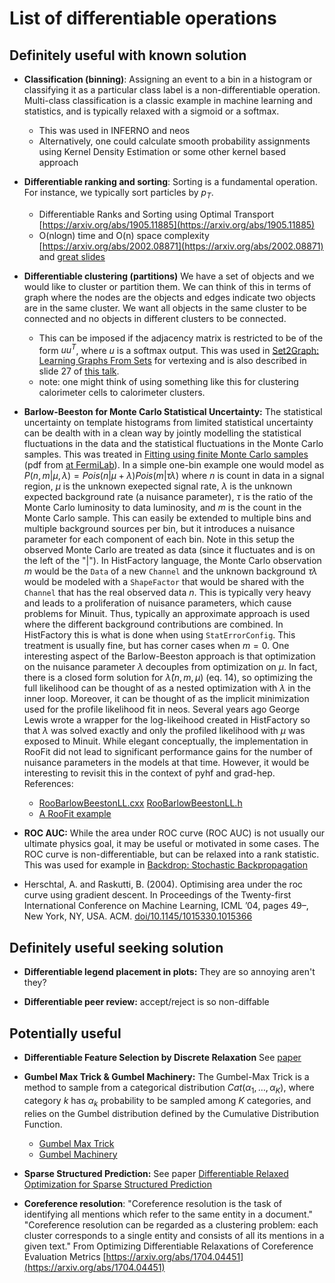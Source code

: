 # List of differentiable operations

## Definitely useful with known solution

- **Classification (binning)**: Assigning an event to a bin in a histogram or classifying it as a
  particular class label is a non-differentiable operation. Multi-class classification is a classic
  example in machine learning and statistics, and is typically relaxed with a sigmoid or a softmax.

  - This was used in INFERNO and neos
  - Alternatively, one could calculate smooth probability assignments using Kernel Density
    Estimation or some other kernel based approach

- **Differentiable ranking and sorting**: Sorting is a fundamental operation. For instance, we
  typically sort particles by $p_T$.

  - Differentiable Ranks and Sorting using Optimal Transport
    [https://arxiv.org/abs/1905.11885](https://arxiv.org/abs/1905.11885)
  - O(nlogn) time and O(n) space complexity
    [https://arxiv.org/abs/2002.08871](https://arxiv.org/abs/2002.08871) and
    [great slides](https://raw.githubusercontent.com/mblondel/mblondel.github.io/9e103aad534d3e2d51a357c72b2485309131e719/talks/mblondel-CIRM-2020-03.pdf)

- **Differentiable clustering (partitions)** We have a set of objects and we would like to cluster
  or partition them. We can think of this in terms of graph where the nodes are the objects and
  edges indicate two objects are in the same cluster. We want all objects in the same cluster to be
  connected and no objects in different clusters to be connected.

  - This can be imposed if the adjacency matrix is restricted to be of the form $u u^T$, where $u$
    is a softmax output. This was used in
    [Set2Graph: Learning Graphs From Sets](https://arxiv.org/abs/2002.08772) for vertexing and is
    also described in slide 27 of
    [this talk](https://indico.cern.ch/event/809820/contributions/3632659/attachments/1971659/3280030/GNN_NYU_3_Jan_2020.pdf).
  - note: one might think of using something like this for clustering calorimeter cells to
    calorimeter clusters.

- **Barlow-Beeston for Monte Carlo Statistical Uncertainty:** The statistical uncertainty on
  template histograms from limited statistical uncertainty can be dealth with in a clean way by
  jointly modelling the statistical fluctuations in the data and the statistical fluctuations in the
  Monte Carlo samples. This was treated in
  [Fitting using finite Monte Carlo samples](<https://doi.org/10.1016/0010-4655(93)90005-W>) (pdf
  from [at FermiLab](https://lss.fnal.gov/archive/other/man-hep-93-1.pdf)). In a simple one-bin
  example one would model as $P(n,m|\mu,\lambda) = Pois(n|\mu+\lambda)Pois(m|\tau\lambda)$ where $n$
  is count in data in a signal region, $\mu$ is the unknown exepected signal rate, $\lambda$ is the
  unknown expected background rate (a nuisance parameter), $\tau$ is the ratio of the Monte Carlo
  luminosity to data luminosity, and $m$ is the count in the Monte Carlo sample. This can easily be
  extended to multiple bins and multiple background sources per bin, but it introduces a nuisance
  parameter for each component of each bin. Note in this setup the observed Monte Carlo are treated
  as data (since it fluctuates and is on the left of the "|"). In HistFactory language, the Monte
  Carlo observation $m$ would be the `Data` of a new `Channel` and the unknown background
  $\tau\lambda$ would be modeled with a `ShapeFactor` that would be shared with the `Channel` that
  has the real observed data $n$. This is typically very heavy and leads to a proliferation of
  nuisance parameters, which cause problems for Minuit. Thus, typically an approximate approach is
  used where the different background contributions are combined. In HistFactory this is what is
  done when using `StatErrorConfig`. This treatment is usually fine, but has corner cases when
  $m=0$. One interesting aspect of the Barlow-Beeston approach is that optimization on the nuisance
  parameter $\lambda$ decouples from optimization on $\mu$. In fact, there is a closed form solution
  for $\hat{\lambda}(n,m,\mu)$ (eq. 14), so optimizing the full likelihood can be thought of as a
  nested optimization with $\lambda$ in the inner loop. Moreover, it can be thought of as the
  implicit minimization used for the profile likelihood fit in neos. Several years ago George Lewis
  wrote a wrapper for the log-likeihood created in HistFactory so that $\lambda$ was solved exactly
  and only the profiled likelihood with $\mu$ was exposed to Minuit. While elegant conceptually, the
  implementation in RooFit did not lead to significant performance gains for the number of nuisance
  parameters in the models at that time. However, it would be interesting to revisit this in the
  context of pyhf and grad-hep. References:

  - [RooBarlowBeestonLL.cxx](https://root.cern/doc/master/RooBarlowBeestonLL_8cxx_source.html)
    [RooBarlowBeestonLL.h](https://root.cern/doc/master/RooBarlowBeestonLL_8h_source.html)
  - [A RooFit example](https://root.cern/doc/master/rf709__BarlowBeeston_8C.html)

- **ROC AUC:** While the area under ROC curve (ROC AUC) is not usually our ultimate physics goal, it
  may be useful or motivated in some cases. The ROC curve is non-differentiable, but can be relaxed
  into a rank statistic. This was used for example in
  [Backdrop: Stochastic Backpropagation](https://arxiv.org/abs/1806.01337)
- Herschtal, A. and Raskutti, B. (2004). Optimising area under the roc curve using gradient descent.
  In Proceedings of the Twenty-first International Conference on Machine Learning, ICML ’04, pages
  49–, New York, NY, USA. ACM.
  [doi/10.1145/1015330.1015366](https://dl.acm.org/doi/10.1145/1015330.1015366)

## Definitely useful seeking solution

- **Differentiable legend placement in plots:** They are so annoying aren't they?

- **Differentiable peer review:** accept/reject is so non-diffable

## Potentially useful

- **Differentiable Feature Selection by Discrete Relaxation** See
  [paper](https://www.microsoft.com/en-us/research/publication/differentiable-feature-selection-by-discrete-relaxation/)

- **Gumbel Max Trick & Gumbel Machinery:** The Gumbel-Max Trick is a method to sample from a
  categorical distribution $Cat(\alpha_1, \dots, \alpha_K)$, where category $k$ has $\alpha_k$
  probability to be sampled among $K$ categories, and relies on the Gumbel distribution defined by
  the Cumulative Distribution Function.

  - [Gumbel Max Trick](https://laurent-dinh.github.io/2016/11/22/gumbel-max.html)
  - [Gumbel Machinery](https://cmaddis.github.io/gumbel-machinery)

- **Sparse Structured Prediction:** See paper
  [Differentiable Relaxed Optimization for Sparse Structured Prediction](https://arxiv.org/abs/2001.04437)

- **Coreference resolution**: "Coreference resolution is the task of identifying all mentions which
  refer to the same entity in a document." "Coreference resolution can be regarded as a clustering
  problem: each cluster corresponds to a single entity and consists of all its mentions in a given
  text." From Optimizing Differentiable Relaxations of Coreference Evaluation Metrics
  [https://arxiv.org/abs/1704.04451](https://arxiv.org/abs/1704.04451)
